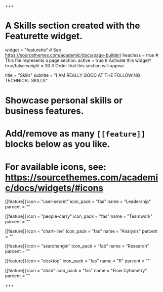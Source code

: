 +++
# A Skills section created with the Featurette widget.
widget = "featurette"  # See https://sourcethemes.com/academic/docs/page-builder/
headless = true  # This file represents a page section.
active = true  # Activate this widget? true/false
weight = 30  # Order that this section will appear.

title = "Skills"
subtitle = "I AM REALLY GOOD AT THE FOLLOWING TECHNICAL SKILLS"

# Showcase personal skills or business features.
# 
# Add/remove as many `[[feature]]` blocks below as you like.
# 
# For available icons, see: https://sourcethemes.com/academic/docs/widgets/#icons

  
[[feature]]
  icon = "user-secret"
  icon_pack = "fas"
  name = "Leadership"
  parcent = ""  
  
[[feature]]
  icon = "people-carry"
  icon_pack = "fas"
  name = "Teamwork"
  parcent = ""
  
[[feature]]
  icon = "chart-line"
  icon_pack = "fas"
  name = "Analysis"
  parcent = ""
  
[[feature]]
  icon = "searchengin"
  icon_pack = "fab"
  name = "Research"
  parcent = ""
  
[[feature]]
  icon = "desktop"
  icon_pack = "fas"
  name = "R"
  parcent = ""
  
[[feature]]
  icon = "atom"
  icon_pack = "fas"
  name = "Flow Cytometry"
  parcent = ""

+++
